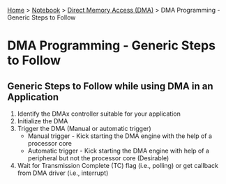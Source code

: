 <a href="../../">Home</a> > <a href="../notebook">Notebook</a> > <a href="./">Direct Memory Access (DMA)</a> > DMA Programming - Generic Steps to Follow

# DMA Programming - Generic Steps to Follow



## Generic Steps to Follow while using DMA in an Application

1. Identify the DMAx controller suitable for your application
2. Initialize the DMA
3. Trigger the DMA (Manual or automatic trigger)
   * Manual trigger - Kick starting the DMA engine with the help of a processor core
   * Automatic trigger - Kick starting the DMA engine with help of a peripheral but not the processor core (Desirable)
4. Wait for Transmission Complete (TC) flag (i.e., polling) or get callback from DMA driver (i.e., interrupt)
